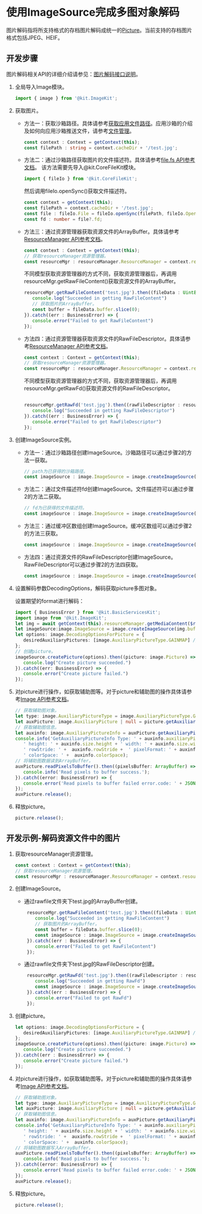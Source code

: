 # 使用ImageSource完成多图对象解码

图片解码指将所支持格式的存档图片解码成统一的[Picture](image-overview.md)。当前支持的存档图片格式包括JPEG、HEIF。

## 开发步骤

图片解码相关API的详细介绍请参见：[图片解码接口说明](../../reference/apis-image-kit/js-apis-image.md#imagesource)。

1. 全局导入Image模块。

   ```ts
   import { image } from '@kit.ImageKit';
   ```

2. 获取图片。
   - 方法一：获取沙箱路径。具体请参考[获取应用文件路径](../../application-models/application-context-stage.md#获取应用文件路径)。应用沙箱的介绍及如何向应用沙箱推送文件，请参考[文件管理](../../file-management/app-sandbox-directory.md)。

      ```ts
      const context : Context = getContext(this);
      const filePath : string = context.cacheDir + '/test.jpg';
      ```

   - 方法二：通过沙箱路径获取图片的文件描述符。具体请参考[file.fs API参考文档](../../reference/apis-core-file-kit/js-apis-file-fs.md)。
      该方法需要先导入\@kit.CoreFileKit模块。

      ```ts
      import { fileIo } from '@kit.CoreFileKit';
      ```

      然后调用fileIo.openSync()获取文件描述符。
  
      ```ts
      const context = getContext(this);
      const filePath = context.cacheDir + '/test.jpg';
      const file : fileIo.File = fileIo.openSync(filePath, fileIo.OpenMode.READ_WRITE);
      const fd : number = file?.fd;
      ```

   - 方法三：通过资源管理器获取资源文件的ArrayBuffer。具体请参考[ResourceManager API参考文档](../../reference/apis-localization-kit/js-apis-resource-manager.md#getrawfilecontent9-1)。

      ```ts
      const context : Context = getContext(this);
      // 获取resourceManager资源管理器。
      const resourceMgr : resourceManager.ResourceManager = context.resourceManager;
      ```

      不同模型获取资源管理器的方式不同，获取资源管理器后，再调用resourceMgr.getRawFileContent()获取资源文件的ArrayBuffer。

      ```ts
      resourceMgr.getRawFileContent('test.jpg').then((fileData : Uint8Array) => {
         console.log("Succeeded in getting RawFileContent")
         // 获取图片的ArrayBuffer。
         const buffer = fileData.buffer.slice(0);
      }).catch((err : BusinessError) => {
         console.error("Failed to get RawFileContent")
      });
      
      ```

   - 方法四：通过资源管理器获取资源文件的RawFileDescriptor。具体请参考[ResourceManager API参考文档](../../reference/apis-localization-kit/js-apis-resource-manager.md#getrawfd9-1)。

      ```ts
      const context : Context = getContext(this);
      // 获取resourceManager资源管理器。
      const resourceMgr : resourceManager.ResourceManager = context.resourceManager;
      ```

      不同模型获取资源管理器的方式不同，获取资源管理器后，再调用resourceMgr.getRawFd()获取资源文件的RawFileDescriptor。

      ```ts
      
      resourceMgr.getRawFd('test.jpg').then((rawFileDescriptor : resourceManager.RawFileDescriptor) => {
         console.log("Succeeded in getting RawFileDescriptor")
      }).catch((err : BusinessError) => {
         console.error("Failed to get RawFileDescriptor")
      });
      ```

3. 创建ImageSource实例。

   - 方法一：通过沙箱路径创建ImageSource。沙箱路径可以通过步骤2的方法一获取。

      ```ts
      // path为已获得的沙箱路径。
      const imageSource : image.ImageSource = image.createImageSource(filePath);
      ```

   - 方法二：通过文件描述符fd创建ImageSource。文件描述符可以通过步骤2的方法二获取。

      ```ts
      // fd为已获得的文件描述符。
      const imageSource : image.ImageSource = image.createImageSource(fd);
      ```

   - 方法三：通过缓冲区数组创建ImageSource。缓冲区数组可以通过步骤2的方法三获取。

      ```ts
      const imageSource : image.ImageSource = image.createImageSource(buffer);
      ```

   - 方法四：通过资源文件的RawFileDescriptor创建ImageSource。RawFileDescriptor可以通过步骤2的方法四获取。

      ```ts
      const imageSource : image.ImageSource = image.createImageSource(rawFileDescriptor);
      ```

4. 设置解码参数DecodingOptions，解码获取picture多图对象。

   设置期望的format进行解码：
      ```ts
      import { BusinessError } from '@kit.BasicServicesKit';
      import image from '@kit.ImageKit';
      let img = await getContext(this).resourceManager.getMediaContent($r('app.media.picture'));
      let imageSource:image.ImageSource = image.createImageSource(img.buffer.slice(0));
      let options: image.DecodingOptionsForPicture = {
         desiredAuxiliaryPictures: [image.AuxiliaryPictureType.GAINMAP] // GAINMAP为需要解码的辅助图类型。
      };
      // 创建picture。
      imageSource.createPicture(options).then((picture: image.Picture) => {
         console.log("Create picture succeeded.")
      }).catch((err: BusinessError) => {
         console.error("Create picture failed.")
      });
      ```

5. 对picture进行操作，如获取辅助图等。对于picture和辅助图的操作具体请参考[Image API参考文档](../../reference/apis-image-kit/js-apis-image.md#picture13)。

   ```ts
   // 获取辅助图对象。
   let type: image.AuxiliaryPictureType = image.AuxiliaryPictureType.GAINMAP;
   let auxPicture: image.AuxiliaryPicture | null = picture.getAuxiliaryPicture(type);
   // 获取辅助图信息。
   let auxinfo: image.AuxiliaryPictureInfo = auxPicture.getAuxiliaryPictureInfo();
   console.info('GetAuxiliaryPictureInfo Type: ' + auxinfo.auxiliaryPictureType +
      ' height: ' + auxinfo.size.height + ' width: ' + auxinfo.size.width +
      ' rowStride: ' +  auxinfo.rowStride +  ' pixelFormat: ' + auxinfo.pixelFormat +
      ' colorSpace: ' +  auxinfo.colorSpace);
   // 将辅助图数据读到ArrayBuffer。
   auxPicture.readPixelsToBuffer().then((pixelsBuffer: ArrayBuffer) => {
      console.info('Read pixels to buffer success.');
   }).catch((error: BusinessError) => {
      console.error('Read pixels to buffer failed error.code: ' + JSON.stringify(error.code) + ' ,error.message:' + JSON.stringify(error.message));
   });
   auxPicture.release();
   ```

6. 释放picture。

   ```ts
   picture.release();
   ```

## 开发示例-解码资源文件中的图片

1. 获取resourceManager资源管理。

   ```ts
   const context : Context = getContext(this);
   // 获取resourceManager资源管理。
   const resourceMgr : resourceManager.ResourceManager = context.resourceManager;
   ```

2. 创建ImageSource。
   - 通过rawfile文件夹下test.jpg的ArrayBuffer创建。

     ```ts
      resourceMgr.getRawFileContent('test.jpg').then((fileData : Uint8Array) => {
         console.log("Succeeded in getting RawFileContent")
         // 获取图片的ArrayBuffer。
         const buffer = fileData.buffer.slice(0);
         const imageSource : image.ImageSource = image.createImageSource(buffer);
      }).catch((err : BusinessError) => {
         console.error("Failed to get RawFileContent")
      });
     ```

   - 通过rawfile文件夹下test.jpg的RawFileDescriptor创建。

     ```ts
      resourceMgr.getRawFd('test.jpg').then((rawFileDescriptor : resourceManager.RawFileDescriptor) => {
         console.log("Succeeded in getting RawFd")
         const imageSource : image.ImageSource = image.createImageSource(rawFileDescriptor);
      }).catch((err : BusinessError) => {
         console.error("Failed to get RawFd")
      });
     ```

3. 创建picture。

   ```ts
   let options: image.DecodingOptionsForPicture = {
      desiredAuxiliaryPictures: [image.AuxiliaryPictureType.GAINMAP] // GAINMAP为需要解码的辅助图类型。
   };
   imageSource.createPicture(options).then((picture: image.Picture) => {
      console.log("Create picture succeeded.")
   }).catch((err : BusinessError) => {
      console.error("Create picture failed.")
   });
   ```

4. 对picture进行操作，如获取辅助图等。对于picture和辅助图的操作具体请参考[Image API参考文档](../../reference/apis-image-kit/js-apis-image.md#picture13)。

   ```ts
   // 获取辅助图对象。
   let type: image.AuxiliaryPictureType = image.AuxiliaryPictureType.GAINMAP;
   let auxPicture: image.AuxiliaryPicture | null = picture.getAuxiliaryPicture(type);
   // 获取辅助图信息。
   let auxinfo: image.AuxiliaryPictureInfo = auxPicture.getAuxiliaryPictureInfo();
   console.info('GetAuxiliaryPictureInfo Type: ' + auxinfo.auxiliaryPictureType +
      ' height: ' + auxinfo.size.height + ' width: ' + auxinfo.size.width +
      ' rowStride: ' +  auxinfo.rowStride +  ' pixelFormat: ' + auxinfo.pixelFormat +
      ' colorSpace: ' +  auxinfo.colorSpace);
   // 将辅助图数据写入ArrayBuffer。
   auxPicture.readPixelsToBuffer().then((pixelsBuffer: ArrayBuffer) => {
      console.info('Read pixels to buffer success.');
   }).catch((error: BusinessError) => {
      console.error('Read pixels to buffer failed error.code: ' + JSON.stringify(error.code) + ' ,error.message:' + JSON.stringify(error.message));
   });
   auxPicture.release();
   ```

5. 释放picture。

   ```ts
   picture.release();
   ```